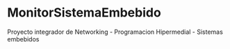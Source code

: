 # MonitorSistemaEmbebido
Proyecto integrador de Networking - Programacion Hipermedial - Sistemas embebidos
